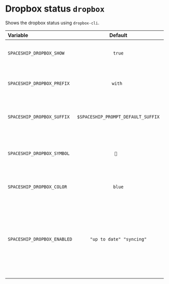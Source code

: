 # Dropbox status `dropbox`

Shows the dropbox status using `dropbox-cli`.

| Variable | Default | Meaning |
| :------- | :-----: | ------- |
| `SPACESHIP_DROPBOX_SHOW` | `true` | Current Dropbox status section |
| `SPACESHIP_DROPBOX_PREFIX` | `with ` | Prefix before Dropbox status section |
| `SPACESHIP_DROPBOX_SUFFIX` | `$SPACESHIP_PROMPT_DEFAULT_SUFFIX` | Suffix after Dropbox status section |
| `SPACESHIP_DROPBOX_SYMBOL` | `  ` | Character to be shown before Dropbox status |
| `SPACESHIP_DROPBOX_COLOR` | `blue` | Color of Dropbox status section |
| `SPACESHIP_DROPBOX_ENABLED` | `"up to date" "syncing"` | Only show the status if in this *array*. This prevents messages showing up in non dropbox folders |
